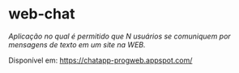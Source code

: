 # web-chat
*Aplicação no qual é permitido que N usuários se comuniquem por mensagens de texto em um site na WEB.* 

 Disponível em: <https://chatapp-progweb.appspot.com/>
